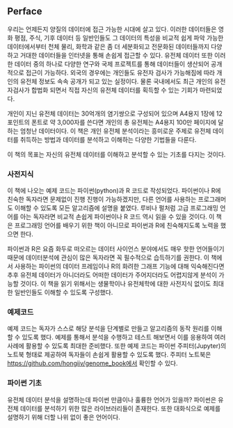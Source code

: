 ## Perface
우리는 언제든지 양질의 데이터에 접근 가능한 시대에 살고 있다. 이러한 데이터들은 영화 평점, 주식, 기후 데이터 등 일반인들도 그 데이터의 특성을 비교적 쉽게 파악 가능한 데이터에서부터 천체 물리, 화학과 같은 좀 더 세분화되고 전문화된 데이터들까지 다양하고 거대한 데이터들을 인터넷을 통해 손쉽게 접근할 수 있다. 유전체 데이터 또한 이러한 데이터 중의 하나로 다양한 연구와 국제 프로젝트를 통해 데이터들이 생산되어 공개적으로 접근이 가능하다. 외국의 경우에는 개인들도 유전자 검사가 가능해짐에 따라 개인의 유전체 정보도 속속 공개가 되고 있는 실정이다. 물론 국내에서도 최근 개인의 유전자검사가 합법화 되면서 직접 자신의 유전체 데이터를 획득할 수 있는 기회가 마련되었다. 

개인이 지닌 유전체 데이터는 30억개의 염기쌍으로 구성되어 있으며 A4용지 1장에 12포인트의 폰트로 약 3,000자를 쓴다면 개인의 총 유전체는 A4용지 100만 페이지에 달하는 엄청난 데이터이다. 이 책은 개인 유전체 분석이라는 흥미로운 주제로 유전체 데이터를 취득하는 방법과 데이터를 분석하고 이해하는 다양한 기법들을 다룬다.

이 책의 목표는 자신의 유전체 데이터를 이해하고 분석할 수 있는 기초를 다지는 것이다.

### 사전지식
이 책에 나오는 예제 코드는 파이썬(python)과 R 코드로 작성되었다. 파이썬이나 R에 친숙한 독자라면 문제없이 진행 진행이 가능하겠지만, 다른 언어를 사용하는 프로그래머도 이해할 수 있도록 모든 알고리즘에 설명을 붙였다. 루비나 펄처럼 고급 프로그래밍 언어를 아는 독자라면 비교적 손쉽게 파이썬이나 R 코드 역시 읽을 수 있을 것이다. 이 책은 프로그래밍 언어를 배우기 위한 책이 아니므로 파이썬과 R에 친숙해지도록 노력을 했으면 한다.

파이썬과 R은 요즘 화두로 떠오르는 데이터 사이언스 분야에서도 매우 핫한 언어들이기 때문에 데이터분석에 관심이 많은 독자라면 꼭 필수적으로 습득하기를 권한다. 이 책에서 사용하는 파이썬의 데이터 프레임이나 R의 화려한 그래프 기능에 대해 익숙해진다면 추후 유전체 데이터가 아니더라도 어떠한 데이터가 주어지더라도 어렵지않게 분석이 가능할 것이다. 이 책을 읽기 위해서는 생물학이나 유전체학에 대한 사전지식 없이도 최대한 일반인들도 이해할 수 있도록 구성했다.

### 예제코드
예제 코드는 독자가 스스로 해당 분석을 단계별로 만들고 알고리즘의 동작 원리를 이해할 수 있도록 했다. 예제를 통해서 분석을 수행하고 테스트 해보면서 이를 응용하여 여러 사례에 활용할 수 있도록 최대한 준비했다. 또한 예제 코드는 파이썬 주피터(Jupyter)의 노트북 형태로 제공하여 독자들이 손쉽게 활용할 수 있도록 했다. 주피터 노트북은 https://github.com/hongiiv/genome_book에서 확인할 수 있다.

### 파이썬 기초
유전체 데이터 분석을 설명하는데 파이썬 만큼이나 훌륭한 언어가 있을까? 파이썬은 유전체 데이터를 분석하기 위한 많은 라이브러리들이 존재한다. 또한 대화식으로 예제를 설명하기 위해 더할 나위 없이 좋은 언어이다. 

